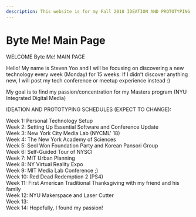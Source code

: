 ```yaml
---
description: This website is for my Fall 2018 IDEATION AND PROTOTYPING!
---
```


# Byte Me! Main Page

WELCOME Byte Me! MAIN PAGE

Hello! My name is Steven Yoo and I will be focusing on discovering a new technology every week \(Monday\) for 15 weeks. If I didn’t discover anything new, I will post my tech conference or meetup experience instead :\)  
  
My goal is to find my passion/concentration for my Masters program \(NYU Integrated Digital Media\) 

IDEATION AND PROTOTYPING SCHEDULES \(EXPECT TO CHANGE\):

Week 1: Personal Technology Setup  
Week 2: Setting Up Essential Software and Conference Update  
Week 3: New York City Media Lab \(NYCML' 18\)  
Week 4: The New York Academy of Sciences  
Week 5: Seol Won Foundation Party and Korean Pansori Group  
Week 6: Self-Guided Tour of NYSCI  
Week 7: MIT Urban Planning  
Week 8: NY Virtual Reality Expo  
Week 9: MIT Media Lab Conference ;\)  
Week 10: Red Dead Redemption 2 \(PS4\)  
Week 11: First American Traditional Thanksgiving with my friend and his family  
Week 12: NYU Makerspace and Laser Cutter  
Week 13:  
Week 14: Hopefully, I found my passion!

